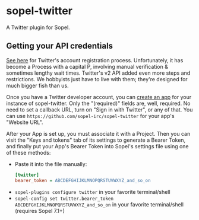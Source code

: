 # sopel-twitter

A Twitter plugin for Sopel.

## Getting your API credentials

[See here](https://developer.twitter.com/en/docs/basics/getting-started) for
Twitter's account registration process. Unfortunately, it has become a Process
with a capital P, involving manual verification & sometimes lengthy wait
times. Twitter's v2 API added even more steps and restrictions. We hobbyists
just have to live with them; they're designed for much bigger fish than us.

Once you have a Twitter developer account, you can [create an
app](https://developer.twitter.com/en/apps/create) for your instance of
sopel-twitter. Only the "(required)" fields are, well, required. No need to set
a callback URL, turn on "Sign in with Twitter", or any of that. You can use
`https://github.com/sopel-irc/sopel-twitter` for your app's "Website URL".

After your App is set up, you must associate it with a Project. Then you can
visit the "Keys and tokens" tab of its settings to generate a Bearer Token,
and finally put your App's Bearer Token into Sopel's settings file using one
of these methods:

* Paste it into the file manually:
  ```ini
  [twitter]
  bearer_token = ABCDEFGHIJKLMNOPQRSTUVWXYZ_and_so_on
  ```
* `sopel-plugins configure twitter` in your favorite terminal/shell
* `sopel-config set twitter.bearer_token ABCDEFGHIJKLMNOPQRSTUVWXYZ_and_so_on`
  in your favorite terminal/shell (requires Sopel 7.1+)
